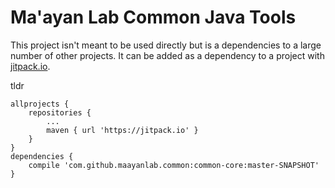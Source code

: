 # Ma'ayan Lab Common Java Tools

This project isn't meant to be used directly but is a dependencies to a large number of other projects. It can be added as a dependency to a project with [jitpack.io](http://jitpack.io).

tldr
```
allprojects {
    repositories {
        ...
        maven { url 'https://jitpack.io' }
    }
}
dependencies {
    compile 'com.github.maayanlab.common:common-core:master-SNAPSHOT'
}
```
